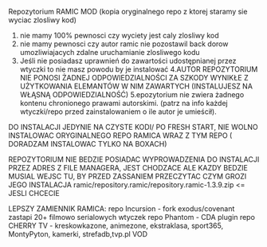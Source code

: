 Repozytorium RAMIC MOD (kopia oryginalnego repo z ktorej staramy sie wyciac zlosliwy kod)
1. nie mamy 100% pewnosci czy wyciety jest caly zlosliwy kod
2. nie mamy pewnosci czy autor ramic  nie pozostawil back dorow umozliwiajacych zdalne uruchamianie zlosliwego kodu
3.  Jeśli nie posiadasz uprawnień do zawartości udostępnianej przez wtyczki to nie masz powodu by je instalować
4.AUTOR REPOZYTORIUM NIE PONOSI ŻADNEJ ODPOWIEDZIALNOŚCI ZA SZKODY WYNIKŁE Z UŻYTKOWANIA ELEMANTÓW W NIM ZAWARTYCH (INSTALUJESZ NA WŁĄSNĄ ODPOWIEDZIALNOŚĆ)
5.epozytorium nie zwiera żadnego kontenu chronionego prawami autorskimi. (patrz na info każdej wtyczki/repo przed zainstalowaniem o ile autor je umieścił).

DO INSTALACJI JEDYNIE NA CZYSTE KODI/ PO FRESH START, NIE WOLNO INSTALOWAC ORYGINALNEGO REPO RAMICA WRAZ Z TYM REPO
( DORADZAM INSTALOWAC TYLKO NA BOXACH)

REPOZYTORIUM NIE BEDZIE POSIADAC WYPROWADZENIA DO INSTALACJI PRZEZ ADRES Z FILE MANAGERA, JEST CHODZACE ALE KAZDY BEDZIE MUSIAL WEJSC TU, BY PRZED ZASSANIEM PRZECZYTAC CZYM GROZI JEGO INSTALACJA ramic/repository.ramic/repository.ramic-1.3.9.zip <= JESLI CHCECIE


LEPSZY ZAMIENNIK RAMICA:
repo Incursion - fork exodus/covenant zastapi 20+ filmowo serialowych wtyczek
repo Phantom - CDA plugin
repo CHERRY TV - kreskowkazone, animezone, ekstraklasa, sport365, MontyPyton, kamerki, strefadb,tvp.pl VOD
